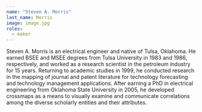 ```yaml
---
name: "Steven A. Morris"
last_name: Morris
image: image.jpg
roles:
  - maker
---
```

Steven A. Morris is an electrical engineer and native of Tulsa, Oklahoma. He earned BSEE and MSEE degrees from Tulsa University in 1983 and 1986, respectively, and worked as a research scientist in the petroleum industry for 15 years. Returning to academic studies in 1999, he conducted research in the mapping of journal and patent literature for technology forecasting and technology management applications. After earning a PhD in electrical engineering from Oklahoma State University in 2005, he developed crossmaps as a means to visually examine and communicate correlations among the diverse scholarly entities and their attributes.
